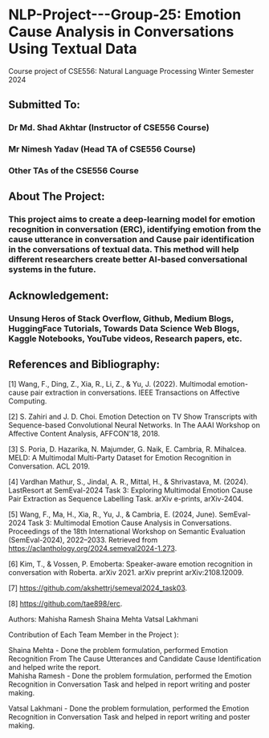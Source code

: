 # NLP-Project---Group-25: Emotion Cause Analysis in Conversations Using Textual Data
Course project of CSE556: Natural Language Processing Winter Semester 2024

## Submitted To:
### Dr Md. Shad Akhtar (Instructor of CSE556 Course)
### Mr Nimesh Yadav (Head TA of CSE556 Course)
### Other TAs of the CSE556 Course


## About The Project:
### This project aims to create a deep-learning model for emotion recognition in conversation (ERC), identifying emotion from the cause utterance in conversation and Cause pair identification in the conversations of textual data. This method will help different researchers create better AI-based conversational systems in the future.


## Acknowledgement:
### Unsung Heros of Stack Overflow, Github, Medium Blogs, HuggingFace Tutorials, Towards Data Science Web Blogs, Kaggle Notebooks, YouTube videos, Research papers, etc.

## References and Bibliography:

[1] Wang, F., Ding, Z., Xia, R., Li, Z., & Yu, J. (2022). Multimodal emotion-cause pair extraction in conversations. IEEE Transactions on Affective Computing.

[2] S. Zahiri and J. D. Choi. Emotion Detection on TV Show Transcripts with Sequence-based Convolutional Neural Networks. In The AAAI Workshop on Affective Content Analysis, AFFCON'18, 2018.

[3] S. Poria, D. Hazarika, N. Majumder, G. Naik, E. Cambria, R. Mihalcea. MELD: A Multimodal Multi-Party Dataset for Emotion Recognition in Conversation. ACL 2019.

[4] Vardhan Mathur, S., Jindal, A. R., Mittal, H., & Shrivastava, M. (2024). LastResort at SemEval-2024 Task 3: Exploring Multimodal Emotion Cause Pair Extraction as Sequence Labelling Task. arXiv e-prints, arXiv-2404.

[5] Wang, F., Ma, H., Xia, R., Yu, J., & Cambria, E. (2024, June). SemEval-2024 Task 3: Multimodal Emotion Cause Analysis in Conversations. Proceedings of the 18th International Workshop on Semantic Evaluation (SemEval-2024), 2022–2033. Retrieved from https://aclanthology.org/2024.semeval2024-1.273.

[6] Kim, T., & Vossen, P. Emoberta: Speaker-aware emotion recognition in conversation with Roberta. arXiv 2021. arXiv preprint arXiv:2108.12009.

[7] https://github.com/akshettrj/semeval2024_task03.

[8] https://github.com/tae898/erc.



Authors:
Mahisha Ramesh
Shaina Mehta
Vatsal Lakhmani


Contribution of Each Team Member in the Project ):

Shaina Mehta - Done the problem formulation, performed Emotion Recognition From The Cause Utterances and Candidate Cause Identification and helped write the report.  
Mahisha Ramesh - Done the problem formulation, performed the Emotion Recognition in Conversation Task and helped in report writing and poster making.

Vatsal Lakhmani - Done the problem formulation, performed the Emotion Recognition in Conversation Task and helped in report writing and poster making.




